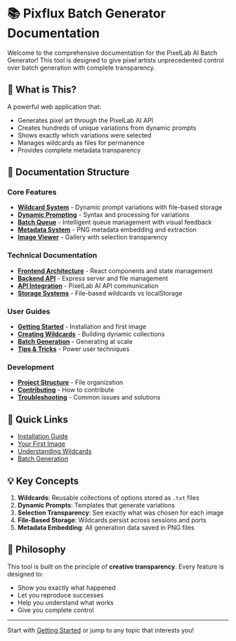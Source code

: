 # 📚 Pixflux Batch Generator Documentation

Welcome to the comprehensive documentation for the PixelLab AI Batch Generator! This tool is designed to give pixel artists unprecedented control over batch generation with complete transparency.

## 🎨 What is This?

A powerful web application that:
- Generates pixel art through the PixelLab AI API
- Creates hundreds of unique variations from dynamic prompts
- Shows exactly which variations were selected
- Manages wildcards as files for permanence
- Provides complete metadata transparency

## 📖 Documentation Structure

### Core Features
- [**Wildcard System**](./wildcard-system.md) - Dynamic prompt variations with file-based storage
- [**Dynamic Prompting**](./dynamic-prompting.md) - Syntax and processing for variations
- [**Batch Queue**](./batch-queue.md) - Intelligent queue management with visual feedback
- [**Metadata System**](./metadata-system.md) - PNG metadata embedding and extraction
- [**Image Viewer**](./image-viewer.md) - Gallery with selection transparency

### Technical Documentation
- [**Frontend Architecture**](./frontend-architecture.md) - React components and state management
- [**Backend API**](./backend-api.md) - Express server and file management
- [**API Integration**](./api-integration.md) - PixelLab AI API communication
- [**Storage Systems**](./storage-systems.md) - File-based wildcards vs localStorage

### User Guides
- [**Getting Started**](./getting-started.md) - Installation and first image
- [**Creating Wildcards**](./creating-wildcards.md) - Building dynamic collections
- [**Batch Generation**](./batch-generation-guide.md) - Generating at scale
- [**Tips & Tricks**](./tips-and-tricks.md) - Power user techniques

### Development
- [**Project Structure**](./project-structure.md) - File organization
- [**Contributing**](./contributing.md) - How to contribute
- [**Troubleshooting**](./troubleshooting.md) - Common issues and solutions

## 🚀 Quick Links

- [Installation Guide](./getting-started.md#installation)
- [Your First Image](./getting-started.md#first-image)
- [Understanding Wildcards](./wildcard-system.md#concept)
- [Batch Generation](./batch-generation-guide.md)

## 💡 Key Concepts

1. **Wildcards**: Reusable collections of options stored as `.txt` files
2. **Dynamic Prompts**: Templates that generate variations
3. **Selection Transparency**: See exactly what was chosen for each image
4. **File-Based Storage**: Wildcards persist across sessions and ports
5. **Metadata Embedding**: All generation data saved in PNG files

## 🎯 Philosophy

This tool is built on the principle of **creative transparency**. Every feature is designed to:
- Show you exactly what happened
- Let you reproduce successes
- Help you understand what works
- Give you complete control

---

Start with [Getting Started](./getting-started.md) or jump to any topic that interests you!